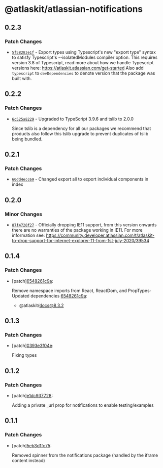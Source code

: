 # @atlaskit/atlassian-notifications

## 0.2.3

### Patch Changes

- [`5f58283e1f`](https://bitbucket.org/atlassian/atlassian-frontend/commits/5f58283e1f) - Export types using Typescript's new "export type" syntax to satisfy Typescript's --isolatedModules compiler option.
  This requires version 3.8 of Typescript, read more about how we handle Typescript versions here: https://atlaskit.atlassian.com/get-started
  Also add `typescript` to `devDependencies` to denote version that the package was built with.

## 0.2.2

### Patch Changes

- [`6c525a8229`](https://bitbucket.org/atlassian/atlassian-frontend/commits/6c525a8229) - Upgraded to TypeScript 3.9.6 and tslib to 2.0.0

  Since tslib is a dependency for all our packages we recommend that products also follow this tslib upgrade
  to prevent duplicates of tslib being bundled.

## 0.2.1

### Patch Changes

- [`60dd4ecc69`](https://bitbucket.org/atlassian/atlassian-frontend/commits/60dd4ecc69) - Changed export all to export individual components in index

## 0.2.0

### Minor Changes

- [`87f4720f27`](https://bitbucket.org/atlassian/atlassian-frontend/commits/87f4720f27) - Officially dropping IE11 support, from this version onwards there are no warranties of the package working in IE11.
  For more information see: https://community.developer.atlassian.com/t/atlaskit-to-drop-support-for-internet-explorer-11-from-1st-july-2020/39534

## 0.1.4

### Patch Changes

- [patch][6548261c9a](https://bitbucket.org/atlassian/atlassian-frontend/commits/6548261c9a):

  Remove namespace imports from React, ReactDom, and PropTypes- Updated dependencies [6548261c9a](https://bitbucket.org/atlassian/atlassian-frontend/commits/6548261c9a):

  - @atlaskit/docs@8.3.2

## 0.1.3

### Patch Changes

- [patch][0393e3f04e](https://bitbucket.org/atlassian/atlaskit-mk-2/commits/0393e3f04e):

  Fixing types

## 0.1.2

### Patch Changes

- [patch][e1dc937728](https://bitbucket.org/atlassian/atlaskit-mk-2/commits/e1dc937728):

  Adding a private \_url prop for notifications to enable testing/examples

## 0.1.1

### Patch Changes

- [patch][5eb3d1fc75](https://bitbucket.org/atlassian/atlaskit-mk-2/commits/5eb3d1fc75):

  Removed spinner from the notifications package (handled by the iframe content instead)
